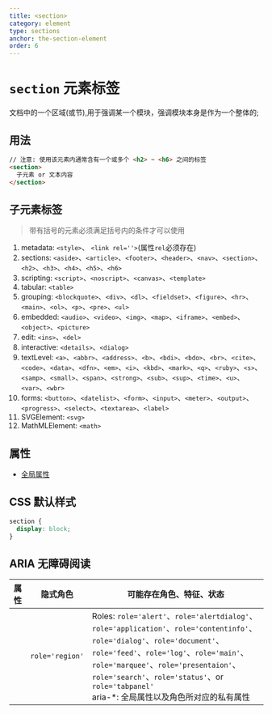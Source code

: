 ```yaml
---
title: <section>
category: element
type: sections
anchor: the-section-element
order: 6
---
```


# `section` 元素标签

文档中的一个区域(或节),用于强调某一个模块，强调模块本身是作为一个整体的;

## 用法

```html
// 注意: 使用该元素内通常含有一个或多个 <h2> ~ <h6> 之间的标签
<section>
  子元素 or 文本内容
</section>
```

## 子元素标签

>带有括号的元素必须满足括号内的条件才可以使用

1. metadata: `<style>`、 `<link rel=''>`(属性`rel`必须存在)
1. sections: `<aside>`、`<article>`、`<footer>`、`<header>`、`<nav>`、`<section>`、`<h2>`、`<h3>`、`<h4>`、`<h5>`、`<h6>`
1. scripting: `<script>`、`<noscript>`、`<canvas>`、`<template>`
1. tabular: `<table>`
1. grouping: `<blockquote>`、`<div>`、`<dl>`、`<fieldset>`、`<figure>`、`<hr>`、`<main>`、`<ol>`、`<p>`、`<pre>`、`<ul>`
1. embedded: `<audio>`、`<video>`、`<img>`、`<map>`、`<iframe>`、`<embed>`、`<object>`、`<picture>`
1. edit: `<ins>`、`<del>`
1. interactive: `<details>`、`<dialog>`
1. textLevel: `<a>`、`<abbr>`、`<address>`、`<b>`、`<bdi>`、`<bdo>`、`<br>`、`<cite>`、`<code>`、`<data>`、`<dfn>`、`<em>`、`<i>`、`<kbd>`、`<mark>`、`<q>`、`<ruby>`、`<s>`、`<samp>`、`<small>`、`<span>`、`<strong>`、`<sub>`、`<sup>`、`<time>`、`<u>`、`<var>`、`<wbr>`
1. forms: `<button>`、`<datelist>`、`<form>`、`<input>`、`<meter>`、`<output>`、`<progress>`、`<select>`、`<textarea>`、`<label>`
1. SVGElement: `<svg>`
1. MathMLElement: `<math>`

## 属性

* [全局属性](/front-end/HTML/attribute#anchor-全局属性)

## CSS 默认样式

```css
section {
  display: block;
}
```

## ARIA 无障碍阅读

| 属性 | 隐式角色 | 可能存在角色、特征、状态 |
| ---- | ---- | ---- |
| | `role='region'` | Roles: `role='alert'`、`role='alertdialog'`、`role='application'`、`role='contentinfo'`、`role='dialog'`、`role='document'`、`role='feed'`、`role='log'`、`role='main'`、`role='marquee'`、`role='presentaion'`、`role='search'`、`role='status'`、or `role='tabpanel'` <br> aria-*: 全局属性以及角色所对应的私有属性 |
